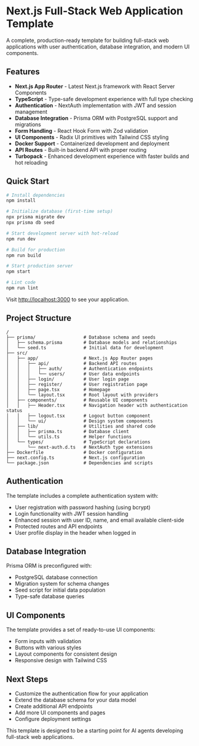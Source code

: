 # Next.js Full-Stack Web Application Template

A complete, production-ready template for building full-stack web applications with user authentication, database integration, and modern UI components.

## Features

- **Next.js App Router** - Latest Next.js framework with React Server Components
- **TypeScript** - Type-safe development experience with full type checking
- **Authentication** - NextAuth implementation with JWT and session management
- **Database Integration** - Prisma ORM with PostgreSQL support and migrations
- **Form Handling** - React Hook Form with Zod validation
- **UI Components** - Radix UI primitives with Tailwind CSS styling
- **Docker Support** - Containerized development and deployment
- **API Routes** - Built-in backend API with proper routing
- **Turbopack** - Enhanced development experience with faster builds and hot reloading

## Quick Start

```bash
# Install dependencies
npm install

# Initialize database (first-time setup)
npx prisma migrate dev
npx prisma db seed

# Start development server with hot-reload
npm run dev

# Build for production
npm run build

# Start production server
npm start

# Lint code
npm run lint
```

Visit [http://localhost:3000](http://localhost:3000) to see your application.

## Project Structure

```
/
├── prisma/                  # Database schema and seeds
│   ├── schema.prisma        # Database models and relationships
│   └── seed.ts              # Initial data for development
├── src/
│   ├── app/                 # Next.js App Router pages
│   │   ├── api/             # Backend API routes
│   │   │   ├── auth/        # Authentication endpoints
│   │   │   └── users/       # User data endpoints
│   │   ├── login/           # User login page
│   │   ├── register/        # User registration page
│   │   ├── page.tsx         # Homepage
│   │   └── layout.tsx       # Root layout with providers
│   ├── components/          # Reusable UI components
│   │   ├── Header.tsx       # Navigation header with authentication status
│   │   ├── logout.tsx       # Logout button component
│   │   └── ui/              # Design system components
│   ├── lib/                 # Utilities and shared code
│   │   ├── prisma.ts        # Database client
│   │   └── utils.ts         # Helper functions
│   └── types/               # TypeScript declarations
│       └── next-auth.d.ts   # NextAuth type extensions
├── Dockerfile               # Docker configuration
├── next.config.ts           # Next.js configuration
└── package.json             # Dependencies and scripts
```

## Authentication

The template includes a complete authentication system with:

- User registration with password hashing (using bcrypt)
- Login functionality with JWT session handling
- Enhanced session with user ID, name, and email available client-side
- Protected routes and API endpoints
- User profile display in the header when logged in

## Database Integration

Prisma ORM is preconfigured with:
- PostgreSQL database connection
- Migration system for schema changes
- Seed script for initial data population
- Type-safe database queries

## UI Components

The template provides a set of ready-to-use UI components:
- Form inputs with validation
- Buttons with various styles
- Layout components for consistent design
- Responsive design with Tailwind CSS

## Next Steps

- Customize the authentication flow for your application
- Extend the database schema for your data model
- Create additional API endpoints
- Add more UI components and pages
- Configure deployment settings

This template is designed to be a starting point for AI agents developing full-stack web applications.
